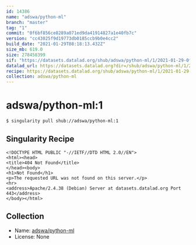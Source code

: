 ```yaml
---
id: 14386
name: "adswa/python-ml"
branch: "master"
tag: "1"
commit: "0f6bf856ce8289a071ed9da41914827a1e40fb7c"
version: "cc43025f9d19773db0185ccb9b0e4cc2"
build_date: "2021-01-29T08:18:13.432Z"
size_mb: 619.0
size: 278458399
sif: "https://datasets.datalad.org/shub/adswa/python-ml/1/2021-01-29-0f6bf856-cc43025f/cc43025f9d19773db0185ccb9b0e4cc2.sif"
datalad_url: https://datasets.datalad.org?dir=/shub/adswa/python-ml/1/2021-01-29-0f6bf856-cc43025f/
recipe: https://datasets.datalad.org/shub/adswa/python-ml/1/2021-01-29-0f6bf856-cc43025f/Singularity
collection: adswa/python-ml
---
```


# adswa/python-ml:1

```bash
$ singularity pull shub://adswa/python-ml:1
```

## Singularity Recipe

```singularity
<!DOCTYPE HTML PUBLIC "-//IETF//DTD HTML 2.0//EN">
<html><head>
<title>404 Not Found</title>
</head><body>
<h1>Not Found</h1>
<p>The requested URL was not found on this server.</p>
<hr>
<address>Apache/2.4.38 (Debian) Server at datasets.datalad.org Port 443</address>
</body></html>
```

## Collection

 - Name: [adswa/python-ml](https://github.com/adswa/python-ml)
 - License: None


